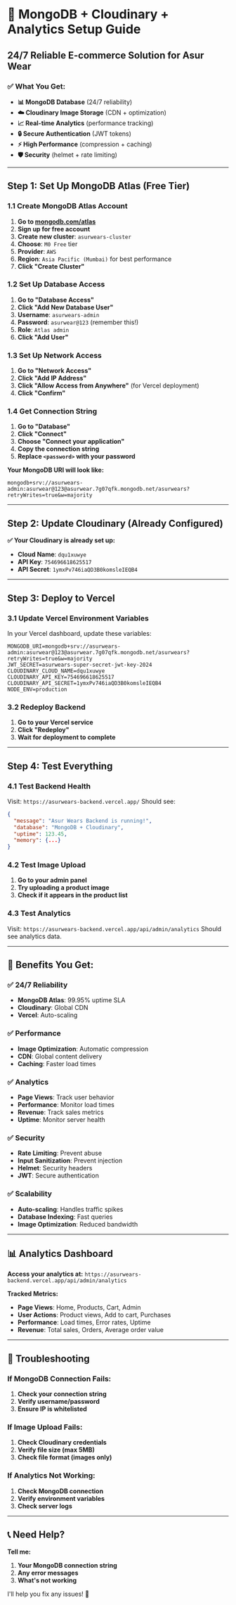 # 🚀 **MongoDB + Cloudinary + Analytics Setup Guide**

## **24/7 Reliable E-commerce Solution for Asur Wear**

### **✅ What You Get:**
- **📊 MongoDB Database** (24/7 reliability)
- **☁️ Cloudinary Image Storage** (CDN + optimization)
- **📈 Real-time Analytics** (performance tracking)
- **🔒 Secure Authentication** (JWT tokens)
- **⚡ High Performance** (compression + caching)
- **🛡️ Security** (helmet + rate limiting)

---

## **Step 1: Set Up MongoDB Atlas (Free Tier)**

### **1.1 Create MongoDB Atlas Account**
1. **Go to [mongodb.com/atlas](https://mongodb.com/atlas)**
2. **Sign up for free account**
3. **Create new cluster**: `asurwears-cluster`
4. **Choose**: `M0 Free` tier
5. **Provider**: `AWS`
6. **Region**: `Asia Pacific (Mumbai)` for best performance
7. **Click "Create Cluster"**

### **1.2 Set Up Database Access**
1. **Go to "Database Access"**
2. **Click "Add New Database User"**
3. **Username**: `asurwears-admin`
4. **Password**: `asurwear@123` (remember this!)
5. **Role**: `Atlas admin`
6. **Click "Add User"**

### **1.3 Set Up Network Access**
1. **Go to "Network Access"**
2. **Click "Add IP Address"**
3. **Click "Allow Access from Anywhere"** (for Vercel deployment)
4. **Click "Confirm"**

### **1.4 Get Connection String**
1. **Go to "Database"**
2. **Click "Connect"**
3. **Choose "Connect your application"**
4. **Copy the connection string**
5. **Replace `<password>` with your password**

**Your MongoDB URI will look like:**
```
mongodb+srv://asurwears-admin:asurwear@123@asurwear.7g07qfk.mongodb.net/asurwears?retryWrites=true&w=majority
```

---

## **Step 2: Update Cloudinary (Already Configured)**

**✅ Your Cloudinary is already set up:**
- **Cloud Name**: `dqu1xuwye`
- **API Key**: `754696618625517`
- **API Secret**: `1ymxPv746iaQD3B0komsleIEQB4`

---

## **Step 3: Deploy to Vercel**

### **3.1 Update Vercel Environment Variables**
In your Vercel dashboard, update these variables:

```
MONGODB_URI=mongodb+srv://asurwears-admin:asurwear@123@asurwear.7g07qfk.mongodb.net/asurwears?retryWrites=true&w=majority
JWT_SECRET=asurwears-super-secret-jwt-key-2024
CLOUDINARY_CLOUD_NAME=dqu1xuwye
CLOUDINARY_API_KEY=754696618625517
CLOUDINARY_API_SECRET=1ymxPv746iaQD3B0komsleIEQB4
NODE_ENV=production
```

### **3.2 Redeploy Backend**
1. **Go to your Vercel service**
2. **Click "Redeploy"**
3. **Wait for deployment to complete**

---

## **Step 4: Test Everything**

### **4.1 Test Backend Health**
Visit: `https://asurwears-backend.vercel.app/`
Should see:
```json
{
  "message": "Asur Wears Backend is running!",
  "database": "MongoDB + Cloudinary",
  "uptime": 123.45,
  "memory": {...}
}
```

### **4.2 Test Image Upload**
1. **Go to your admin panel**
2. **Try uploading a product image**
3. **Check if it appears in the product list**

### **4.3 Test Analytics**
Visit: `https://asurwears-backend.vercel.app/api/admin/analytics`
Should see analytics data.

---

## **🎉 Benefits You Get:**

### **✅ 24/7 Reliability**
- **MongoDB Atlas**: 99.95% uptime SLA
- **Cloudinary**: Global CDN
- **Vercel**: Auto-scaling

### **✅ Performance**
- **Image Optimization**: Automatic compression
- **CDN**: Global content delivery
- **Caching**: Faster load times

### **✅ Analytics**
- **Page Views**: Track user behavior
- **Performance**: Monitor load times
- **Revenue**: Track sales metrics
- **Uptime**: Monitor server health

### **✅ Security**
- **Rate Limiting**: Prevent abuse
- **Input Sanitization**: Prevent injection
- **Helmet**: Security headers
- **JWT**: Secure authentication

### **✅ Scalability**
- **Auto-scaling**: Handles traffic spikes
- **Database Indexing**: Fast queries
- **Image Optimization**: Reduced bandwidth

---

## **📊 Analytics Dashboard**

**Access your analytics at:**
`https://asurwears-backend.vercel.app/api/admin/analytics`

**Tracked Metrics:**
- **Page Views**: Home, Products, Cart, Admin
- **User Actions**: Product views, Add to cart, Purchases
- **Performance**: Load times, Error rates, Uptime
- **Revenue**: Total sales, Orders, Average order value

---

## **🔧 Troubleshooting**

### **If MongoDB Connection Fails:**
1. **Check your connection string**
2. **Verify username/password**
3. **Ensure IP is whitelisted**

### **If Image Upload Fails:**
1. **Check Cloudinary credentials**
2. **Verify file size (max 5MB)**
3. **Check file format (images only)**

### **If Analytics Not Working:**
1. **Check MongoDB connection**
2. **Verify environment variables**
3. **Check server logs**

---

## **📞 Need Help?**

**Tell me:**
1. **Your MongoDB connection string**
2. **Any error messages**
3. **What's not working**

I'll help you fix any issues! 🚀 